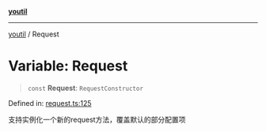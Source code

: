 [**youtil**](../README.md)

***

[youtil](../globals.md) / Request

# Variable: Request

> `const` **Request**: `RequestConstructor`

Defined in: [request.ts:125](https://github.com/sxei/youtil/blob/3146baa9248aadc2248b590938f928a27e5699a2/src/request.ts#L125)

支持实例化一个新的request方法，覆盖默认的部分配置项
